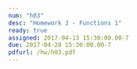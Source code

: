 ```yaml
---
num: "h03"
desc: "Homework 3 - Functions 1"
ready: true
assigned: 2017-04-13 15:30:00.00-7
due: 2017-04-20 15:30:00.00-7
pdfurl: /hw/h03.pdf
---
```

